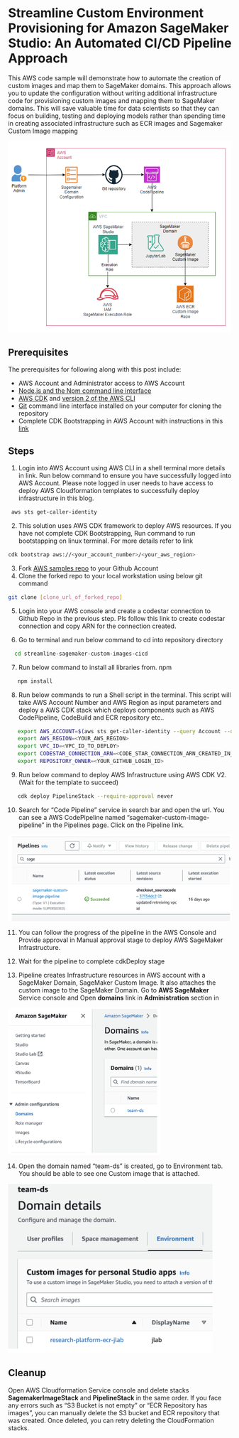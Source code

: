 # Streamline Custom Environment Provisioning for Amazon SageMaker Studio: An Automated CI/CD Pipeline Approach

This AWS code sample will demonstrate how to automate the creation of custom images and map them to SageMaker domains. This approach allows you to update the configuration without writing additional infrastructure code for provisioning custom images and mapping them to SageMaker domains. This will save valuable time for data scientists so that they can focus on building, testing and deploying models rather than spending time in creating associated infrastructure such as ECR images and Sagemaker Custom Image mapping

![Solution Architecture](./doc_images/architecture.png)

## Prerequisites

The prerequisites for following along with this post include:

- AWS Account and Administrator access to AWS Account
- [Node.js and the Npm command line interface](https://docs.npmjs.com/downloading-and-installing-node-js-and-npm)
- [AWS CDK](https://docs.aws.amazon.com/cdk/v2/guide/getting_started.html) and [version 2 of the AWS CLI](https://docs.aws.amazon.com/cli/latest/userguide/getting-started-install.html)
- [Git](https://git-scm.com/) command line interface installed on your computer for cloning the repository
- Complete CDK Bootstrapping in AWS Account with instructions in this [link](https://docs.aws.amazon.com/cdk/v2/guide/bootstrapping-env.html#bootstrapping-howto)

## Steps

1. Login into AWS Account using AWS CLI in a shell terminal more details in link. Run below command to ensure you have successfully logged into AWS Account. Please note logged in user needs to have access to deploy AWS Cloudformation templates to successfully deploy infrastructure in this blog.

```bash
 aws sts get-caller-identity
```

2. This solution uses AWS CDK framework to deploy AWS resources. If you have not complete CDK Bootstrapping, Run command to run bootstapping on linux terminal. For more details refer to link

```bash
cdk bootstrap aws://<your_account_number>/<your_aws_region>
```

3. Fork [AWS samples repo](https://github.com/aws-samples/streamline-sagemaker-custom-images-cicd.git) to your Github Account
4. Clone the forked repo to your local workstation using below git command

```bash
git clone [clone_url_of_forked_repo]
```

5. Login into your AWS console and create a codestar connection to Github Repo in the previous step. Pls follow this link to create codestar connection and copy ARN for the connection created.

6. Go to terminal and run below command to cd into repository directory

```bash
  cd streamline-sagemaker-custom-images-cicd
```

7. Run below command to install all libraries from. npm

```bash
   npm install
```

8. Run below commands to run a Shell script in the terminal. This script will take AWS Account Number and AWS Region as input parameters and deploy a AWS CDK stack which deploys components such as AWS CodePipeline, CodeBuild and ECR repository etc..

```bash
   export AWS_ACCOUNT=$(aws sts get-caller-identity --query Account --output text)
   export AWS_REGION=<YOUR_AWS_REGION>
   export VPC_ID=<VPC_ID_TO_DEPLOY>
   export CODESTAR_CONNECTION_ARN=<CODE_STAR_CONNECTION_ARN_CREATED_IN_ABOVE_STEP>
   export REPOSITORY_OWNER=<YOUR_GITHUB_LOGIN_ID>
```

9. Run below command to deploy AWS Infrastructure using AWS CDK V2. (Wait for the template to succeed)

```bash
   cdk deploy PipelineStack --require-approval never
```

10. Search for “Code Pipeline” service in search bar and open the url. You can see a AWS CodePipeline named “sagemaker-custom-image-pipeline” in the Pipelines page. Click on the Pipeline link.

![step-10-img](./doc_images/step-10-img.png)

11. You can follow the progress of the pipeline in the AWS Console and Provide approval in Manual approval stage to deploy AWS SageMaker Infrastructure.

12. Wait for the pipeline to complete cdkDeploy stage

13. Pipeline creates Infrastructure resources in AWS account with a SageMaker Domain, SageMaker Custom Image. It also attaches the custom image to the SageMaker Domain. Go to **AWS SageMaker** Service console and Open **domains** link in **Administration** section in

![step-13-img](./doc_images/step-13-img.png)

14. Open the domain named “team-ds” is created, go to Environment tab. You should be able to see one Custom image that is attached.

![step-14-img](./doc_images/step-14-img.png)

## Cleanup

Open AWS Cloudformation Service console and delete stacks **SagemakerImageStack** and **PipelineStack** in the same order. If you face any errors such as “S3 Bucket is not empty” or “ECR Repository has images”, you can manually delete the S3 bucket and ECR repository that was created. Once deleted, you can retry deleting the CloudFormation stacks.
